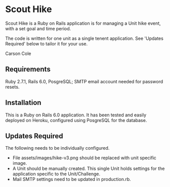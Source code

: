 # Scout Hike

Scout Hike is a Ruby on Rails application is for managing a Unit hike event, with a set goal and time period. 

The code is written for one unit as a single tenent application. See 'Updates Required' below to tailor it for your use.

Carson Cole

## Requirements

Ruby 2.7.1, Rails 6.0, PosgreSQL; SMTP email account needed for password resets.

## Installation

This is a Ruby on Rails 6.0 application. It has been tested and easily deployed on Heroku, configured using PosgreSQL for the database.

## Updates Required

The following needs to be individually configured.

- File assets/images/hike-v3.png should be replaced with unit specific image.
- A Unit should be manually created. This single Unit holds settings for the application specific to the Unit/Challenge.
- Mail SMTP settings need to be updated in production.rb.
